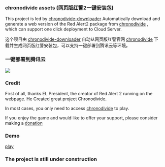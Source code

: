### chronodivide assets (网页版红警2一键安装包)
This project is led by [chronodivide-downloader](https://github.com/webra2/chronodivide-downloader) Automatically download and generate a web version of the Red Alert2 package from  [chronodivide](https://game.chronodivide.com/) , which can support one click deployment to Cloud Server.

这个项目由  [chronodivide-downloader](https://github.com/webra2/chronodivide-downloader) 自动从网页版红警官网 [chronodivide](https://game.chronodivide.com/) 下载并生成网页版红警安装包，可以支持一键部署到腾讯云等环境。

### 一键部署到腾讯云

[![](https://cloudbase.net/deploy.svg)](https://console.cloud.tencent.com/webify/new?tpl=https%3A%2F%2Fgithub.com%2Fwebra2%2Fwebra2.github.io&dir=%2F&reponame=webra2.github.io)

### Credit

First of all, thanks EL President, the creator of Red Alert 2 running on the webpage. He Created great project Chronodivide.

In most cases, you only need to access [chronodivide](https://game.chronodivide.com/)  to play. 

If you enjoy the game and would like to offer your support, please consider making a [donation](https://chronodivide.com/#donate)

### Demo 
[play](https://webra2.github.io)


### The project is still under construction
